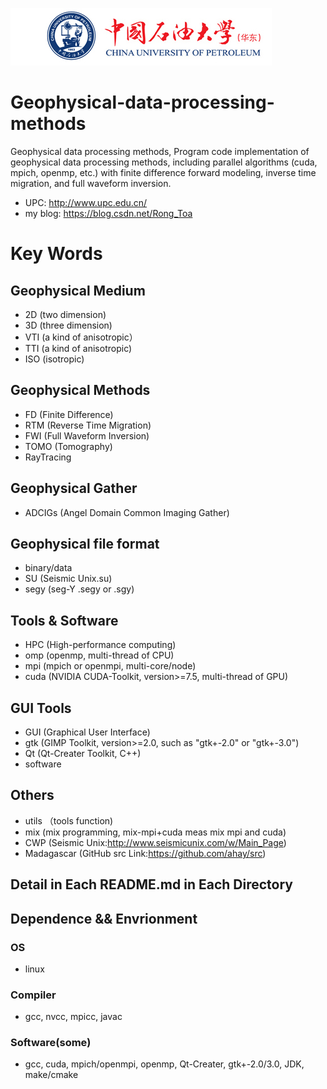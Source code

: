 ![中国石油大学（华东）](logo_UPC.jpg)


# Geophysical-data-processing-methods
Geophysical data processing methods, Program code implementation of geophysical data processing methods, including parallel algorithms (cuda, mpich, openmp, etc.) with finite difference forward modeling, inverse time migration, and full waveform inversion.
* UPC: <http://www.upc.edu.cn/>
* my blog: <https://blog.csdn.net/Rong_Toa>

# Key Words 

## Geophysical Medium
* 2D (two dimension)
* 3D (three dimension)
* VTI (a kind of anisotropic）
* TTI (a kind of anisotropic)
* ISO (isotropic)

## Geophysical Methods
* FD (Finite Difference)
* RTM (Reverse Time Migration)
* FWI (Full Waveform Inversion)
* TOMO (Tomography)
* RayTracing

## Geophysical Gather
* ADCIGs (Angel Domain Common Imaging Gather)

## Geophysical file format
* binary/data 
* SU (Seismic Unix.su)
* segy (seg-Y .segy or .sgy)

## Tools & Software
* HPC (High-performance computing)
* omp (openmp, multi-thread of CPU)
* mpi (mpich or openmpi, multi-core/node)
* cuda (NVIDIA CUDA-Toolkit, version>=7.5, multi-thread of GPU)

## GUI Tools
* GUI (Graphical User Interface)
* gtk (GIMP Toolkit, version>=2.0, such as "gtk+-2.0" or "gtk+-3.0")
* Qt (Qt-Creater Toolkit, C++)
* software

## Others
* utils （tools function)
* mix (mix programming, mix-mpi+cuda meas mix mpi and cuda)
* CWP (Seismic Unix:<http://www.seismicunix.com/w/Main_Page>)
* Madagascar (GitHub src Link:<https://github.com/ahay/src>)

## Detail in Each README.md in Each Directory

## Dependence && Envrionment
### OS
* linux
### Compiler
* gcc, nvcc, mpicc, javac
### Software(some)
* gcc, cuda, mpich/openmpi, openmp, Qt-Creater, gtk+-2.0/3.0, JDK, make/cmake


